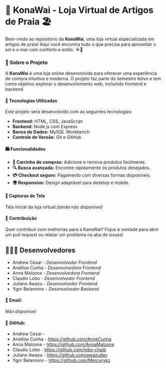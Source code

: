 # 🌊 KonaWai - Loja Virtual de Artigos de Praia 🏖️

Bem-vindo ao repositório da **KonaWai**, uma loja virtual especializada em artigos de praia! Aqui você encontra tudo o que precisa para aproveitar o sol e o mar com conforto e estilo. ☀️🌊

### 📌 Sobre o Projeto
A **KonaWai** é uma loja online desenvolvida para oferecer uma experiência de compra intuitiva e moderna. O projeto faz parte do semestre letivo e tem como objetivo explorar o desenvolvimento web, incluindo frontend e backend.

#### 🚀 Tecnologias Utilizadas
Este projeto será desenvolvido com as seguintes tecnologias:
- **Frontend:** HTML, CSS, JavaScript
- **Backend:** Node.js com Express
- **Banco de Dados:** MySQL Workbench
- **Controle de Versão:** Git e GitHub

#### 🛍️ Funcionalidades

- **🛒 Carrinho de compras:** Adicione e remova produtos facilmente.
- **🔍 Busca avançada:** Encontre rapidamente os produtos desejados.
- **💳 Checkout seguro:** Pagamento com diversas formas disponíveis.
- **🌍 Responsivo:** Design adaptável para desktop e mobile.

#### 📸 Capturas de Tela

Tela inicial da loja virtual.*(ainda não disponível)*

#### 🤝 Contribuição
Quer contribuir com melhorias para a KanoWai? Fique à vontade para abrir um pull request ou relatar um problema na aba de issues!

## 👩🏻‍💻 Desenvolvedores
- Andrew Cesar - *Desenvolvedor Frontend*
- Anellise Cunha - *Desenvolvedora Frontend*
- Anna Malzone - *Desenvolvedora Frontend*
- Claudio Lobo - *Desenvolvedor Frontend*
- Juliano Awazu - *Desenvolvedor Frontend*
- Ygor Belarmino - *Desenvolvedor Backend*

#### 📧 Email: 
*Não disponível*
#### 🐙 GitHub: 
- Andrew Cesar - 
- Anellise Cunha - https://github.com/AnneCunha
- Anna Malzone - https://github.com/AnnaMalzone
- Claudio Lobo - https://github.com/lobo-chaib
- Juliano Awazu - https://github.com/awazudev
- Ygor Belarmino - https://github.com/Mercurykz

